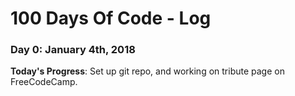 # 100 Days Of Code - Log

### Day 0: January 4th, 2018


**Today's Progress**: Set up git repo, and working on tribute page on FreeCodeCamp.




